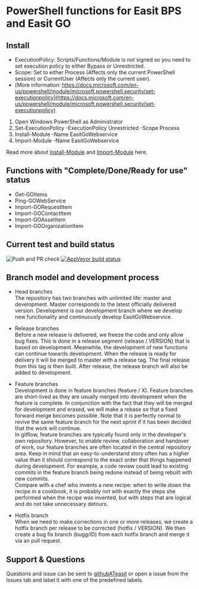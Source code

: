 # PowerShell functions for Easit BPS and Easit GO

## Install

- ExecutionPolicy: Scripts/Functions/Module is not signed so you need to set execution policy to either Bypass or Unrestricted.
- Scope: Set to either Process (Affects only the current PowerShell session) or CurrentUser (Affects only the current user).
- [More information: https://docs.microsoft.com/en-us/powershell/module/microsoft.powershell.security/set-executionpolicy](https://docs.microsoft.com/en-us/powershell/module/microsoft.powershell.security/set-executionpolicy)

1. Open Windows PowerShell as Administrator
2. Set-ExecutionPolicy -ExecutionPolicy Unrestricted -Scope Process
3. Install-Module -Name EasitGoWebservice
4. Import-Module -Name EasitGoWebservice

Read more about [Install-Module](https://docs.microsoft.com/en-us/powershell/module/powershellget/install-module) and [Import-Module](https://docs.microsoft.com/en-us/powershell/module/microsoft.powershell.core/import-module) here.

## Functions with "Complete/Done/Ready for use" status

* Get-GOItems
* Ping-GOWebService
* Import-GORequestItem
* Import-GOContactItem
* Import-GOAssetItem
* Import-GOOrganizationItem

## Current test and build status

![Push and PR check](https://github.com/easitab/EasitGoWebservice/workflows/Push%20and%20PR%20check/badge.svg)
[![AppVeyor build status](https://ci.appveyor.com/api/projects/status/bhw209scv0ijmt0x?svg=true)](https://ci.appveyor.com/project/easitab/easitgowebservice)


## Branch model and development process

* Head branches<br/>
The repository has two branches with unlimited life: master and development. Master corresponds to the latest officially delivered version. Development is our development branch where we develop new functionality and continuously develop EasitGoWebservice.

* Release branches<br/>
Before a new release is delivered, we freeze the code and only allow bug fixes. This is done in a release segment (release / VERSION) that is based on development. Meanwhile, the development of new functions can continue towards development. When the release is ready for delivery it will be merged to master with a release tag. The final release from this tag is then built. After release, the release branch will also be added to development.

* Feature branches<br/>
Development is done in feature branches (feature / X). Feature branches are short-lived as they are usually merged into development when the feature is complete. In conjunction with the fact that they will be merged for development and erased, we will make a rebase so that a fixed forward merge becomes possible. Note that it is perfectly normal to revive the same feature branch for the next sprint if it has been decided that the work will continue.<br/>
In gitflow, feature branches are typically found only in the developer's own repository. However, to enable review, collaboration and handover of work, our feature branches are often located in the central repository area. Keep in mind that an easy-to-understand story often has a higher value than it should correspond to the exact order that things happened during development. For example, a code review could lead to existing commits in the feature branch being redone instead of being rebuilt with new commits.<br/>
Compare with a chef who invents a new recipe: when to write down the recipe in a cookbook, it is probably not with exactly the steps she performed when the recipe was invented, but with steps that are logical and do not take unnecessary detours.

* Hotfix branch<br/>
When we need to make corrections in one or more releases, we create a hotfix branch per release to be corrected (hotfix / VERSION).
We then create a bug fix branch (bugg/ID) from each hotfix branch and merge it via an pull request.

## Support & Questions

Questions and issue can be sent to [githubATeasit](mailto:github@easit.com) or open a issue from the Issues tab and label it with one of the predefined labels.
